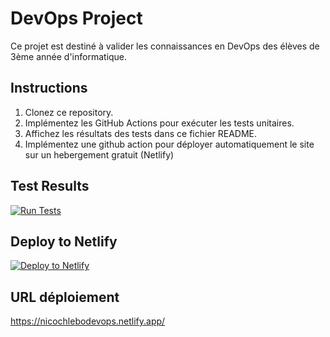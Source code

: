 # DevOps Project

Ce projet est destiné à valider les connaissances en DevOps des élèves de 3ème année d'informatique.

## Instructions

1. Clonez ce repository.
2. Implémentez les GitHub Actions pour exécuter les tests unitaires.
3. Affichez les résultats des tests dans ce fichier README.
4. Implémentez une github action pour déployer automatiquement le site sur un hebergement gratuit (Netlify)

## Test Results
[![Run Tests](https://github.com/NicoChlebo/CC1-DEVOPS-3INFO/actions/workflows/run-tests.yml/badge.svg)](https://github.com/NicoChlebo/CC1-DEVOPS-3INFO/actions/workflows/run-tests.yml)

## Deploy to Netlify
[![Deploy to Netlify](https://github.com/NicoChlebo/CC1-DEVOPS-3INFO/actions/workflows/deploy.yml/badge.svg)](https://github.com/NicoChlebo/CC1-DEVOPS-3INFO/actions/workflows/deploy.yml)

## URL déploiement
https://nicochlebodevops.netlify.app/